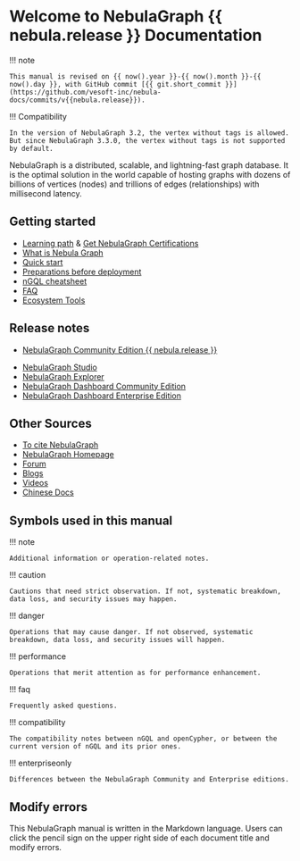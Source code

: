 # Welcome to NebulaGraph {{ nebula.release }} Documentation

<!--
!!! caution

    Documents of version {{ nebula.release }} are only for NebulaGraph Community Edition {{ nebula.release }} and the corresponding tools. NebulaGraph Enterprise Edition {{ nebula.release }} is not released ([the release cycle for NebulaGraph Enterprise Edition is usually 6 months](20.appendix/6.eco-tool-version.md)). For details, see [Release notes](20.appendix/release-notes/nebula-comm-release-note.md).
-->

!!! note

    This manual is revised on {{ now().year }}-{{ now().month }}-{{ now().day }}, with GitHub commit [{{ git.short_commit }}](https://github.com/vesoft-inc/nebula-docs/commits/v{{nebula.release}}).

!!! Compatibility

    In the version of NebulaGraph 3.2, the vertex without tags is allowed. But since NebulaGraph 3.3.0, the vertex without tags is not supported by default.

NebulaGraph is a distributed, scalable, and lightning-fast graph database. It is the optimal solution in the world capable of hosting graphs with dozens of billions of vertices (nodes) and trillions of edges (relationships) with millisecond latency.

## Getting started

* [Learning path](20.appendix/learning-path.md) & [Get NebulaGraph Certifications](https://academic.nebula-graph.io/?lang=EN_US)
* [What is Nebula Graph](1.introduction/1.what-is-nebula-graph.md)
* [Quick start](2.quick-start/1.quick-start-workflow.md)
* [Preparations before deployment](4.deployment-and-installation/1.resource-preparations.md)
* [nGQL cheatsheet](2.quick-start/6.cheatsheet-for-ngql.md)
* [FAQ](20.appendix/0.FAQ.md)
* [Ecosystem Tools](20.appendix/6.eco-tool-version.md)
  

## Release notes

- [NebulaGraph Community Edition {{ nebula.release }}](20.appendix/release-notes/nebula-comm-release-note.md)
<!-- - [NebulaGraph Enterprise Edition {{ nebula.release }}](20.appendix/release-notes/nebula-ent-release-note.md)。 -->
- [NebulaGraph Studio](20.appendix/release-notes/studio-release-note.md)
- [NebulaGraph Explorer](20.appendix/release-notes/explorer-release-note.md)
- [NebulaGraph Dashboard Community Edition](20.appendix/release-notes/dashboard-comm-release-note.md)
- [NebulaGraph Dashboard Enterprise Edition](20.appendix/release-notes/dashboard-ent-release-note.md)


## Other Sources

- [To cite NebulaGraph](https://arxiv.org/abs/2206.07278)
- [NebulaGraph Homepage](https://nebula-graph.io/)
- [Forum](https://discuss.nebula-graph.io/)
- [Blogs](https://nebula-graph.io/posts/)
- [Videos](https://www.youtube.com/channel/UC73V8q795eSEMxDX4Pvdwmw)
- [Chinese Docs](https://docs.nebula-graph.com.cn/)

## Symbols used in this manual

<!-- 
This manual has over 40 cautions.
This manual has over 30 dangers.
This manual has over 80 compatibilities and corresponding tips.
-->

!!! note

    Additional information or operation-related notes.

!!! caution

    Cautions that need strict observation. If not, systematic breakdown, data loss, and security issues may happen.

!!! danger

    Operations that may cause danger. If not observed, systematic breakdown, data loss, and security issues will happen.

!!! performance

    Operations that merit attention as for performance enhancement.

!!! faq

    Frequently asked questions.

!!! compatibility

    The compatibility notes between nGQL and openCypher, or between the current version of nGQL and its prior ones. 

!!! enterpriseonly

    Differences between the NebulaGraph Community and Enterprise editions.

## Modify errors
 
This NebulaGraph manual is written in the Markdown language. Users can click the pencil sign on the upper right side of each document title and modify errors.
